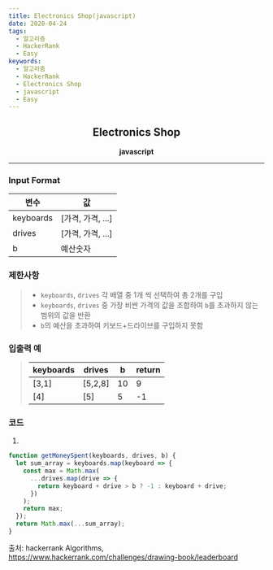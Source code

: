 ```yaml
---
title: Electronics Shop(javascript)
date: 2020-04-24
tags:
  - 알고리즘
  - HackerRank
  - Easy
keywords:
  - 알고리즘
  - HackerRank
  - Electronics Shop
  - javascript
  - Easy
---
```


## <center>Electronics Shop</center>

**<center>javascript</center>**

---

### Input Format

| 변수      | 값                |
| --------- | ----------------- |
| keyboards | [가격, 가격, ...] |
| drives    | [가격, 가격, ...] |
| b         | 예산숫자          |

### 제한사항

> - `keyboards`, `drives` 각 배열 중 1개 씩 선택하여 총 2개를 구입
> - `keyboards`, `drives` 중 가장 비싼 가격의 값을 조합하여 `b`를 초과하지 않는 범위의 값을 반환
> - `b`의 예산을 초과하여 키보드+드라이브를 구입하지 못함

### 입출력 예

> | keyboards | drives  | b   | return |
> | --------- | ------- | --- | ------ |
> | [3,1]     | [5,2,8] | 10  | 9      |
> | [4]       | [5]     | 5   | -1     |

### 코드

1.

```javascript
function getMoneySpent(keyboards, drives, b) {
  let sum_array = keyboards.map(keyboard => {
    const max = Math.max(
      ...drives.map(drive => {
        return keyboard + drive > b ? -1 : keyboard + drive;
      })
    );
    return max;
  });
  return Math.max(...sum_array);
}
```

출처: hackerrank Algorithms, https://www.hackerrank.com/challenges/drawing-book/leaderboard
